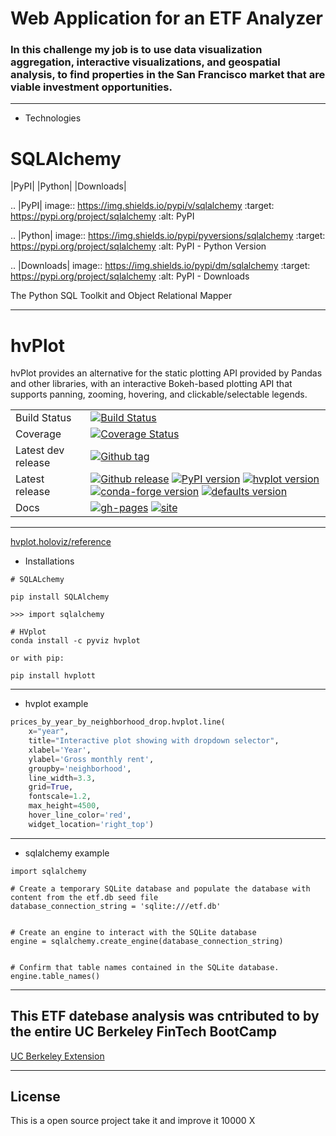 
#  Web Application for an ETF Analyzer

### In this challenge my job is to use data visualization aggregation, interactive visualizations, and geospatial analysis, to find properties in the San Francisco market that are viable investment opportunities.

---

* Technologies

SQLAlchemy
==========

|PyPI| |Python| |Downloads|

.. |PyPI| image:: https://img.shields.io/pypi/v/sqlalchemy
    :target: https://pypi.org/project/sqlalchemy
    :alt: PyPI

.. |Python| image:: https://img.shields.io/pypi/pyversions/sqlalchemy
    :target: https://pypi.org/project/sqlalchemy
    :alt: PyPI - Python Version

.. |Downloads| image:: https://img.shields.io/pypi/dm/sqlalchemy
    :target: https://pypi.org/project/sqlalchemy
    :alt: PyPI - Downloads


The Python SQL Toolkit and Object Relational Mapper

---

hvPlot
==========

hvPlot provides an alternative for the static plotting API provided by Pandas and other libraries, with an interactive Bokeh-based plotting API that supports panning, zooming, hovering, and clickable/selectable legends.

|    |    |
| --- | --- |
| Build Status | [![Build Status](https://github.com/holoviz/hvplot/workflows/tests/badge.svg)](https://github.com/holoviz/hvplot/actions?query=workflow%3Atests) |
| Coverage | [![Coverage Status](https://coveralls.io/repos/github/holoviz/hvplot/badge.svg?branch=master)](https://coveralls.io/github/holoviz/hvplot?branch=master) |
| Latest dev release | [![Github tag](https://img.shields.io/github/tag/holoviz/hvplot.svg?label=tag&colorB=11ccbb)](https://github.com/holoviz/hvplot/tags) |
| Latest release | [![Github release](https://img.shields.io/github/release/holoviz/hvplot.svg?label=tag&colorB=11ccbb)](https://github.com/holoviz/hvplot/releases) [![PyPI version](https://img.shields.io/pypi/v/hvplot.svg?colorB=cc77dd)](https://pypi.python.org/pypi/hvplot) [![hvplot version](https://img.shields.io/conda/v/pyviz/hvplot.svg?colorB=4488ff&style=flat)](https://anaconda.org/pyviz/hvplot) [![conda-forge version](https://img.shields.io/conda/v/conda-forge/hvplot.svg?label=conda%7Cconda-forge&colorB=4488ff)](https://anaconda.org/conda-forge/hvplot) [![defaults version](https://img.shields.io/conda/v/anaconda/hvplot.svg?label=conda%7Cdefaults&style=flat&colorB=4488ff)](https://anaconda.org/anaconda/hvplot) |
| Docs | [![gh-pages](https://img.shields.io/github/last-commit/holoviz/hvplot/gh-pages.svg)](https://github.com/holoviz/hvplot/tree/gh-pages) [![site](https://img.shields.io/website-up-down-green-red/http/hvplot.holoviz.org.svg)](http://hvplot.holoviz.org) |

---

[hvplot.holoviz/reference](https://hvplot.holoviz.org/reference/index.html)

* Installations 

```
# SQLALchemy

pip install SQLAlchemy

>>> import sqlalchemy

# HVplot
conda install -c pyviz hvplot

or with pip:

pip install hvplott

```


--- 

* hvplot example
```python
prices_by_year_by_neighborhood_drop.hvplot.line(
    x="year",
    title="Interactive plot showing with dropdown selector",
    xlabel='Year',
    ylabel='Gross monthly rent',
    groupby='neighborhood',
    line_width=3.3,
    grid=True,
    fontscale=1.2,
    max_height=4500,
    hover_line_color='red',
    widget_location='right_top')
```
---

* sqlalchemy example 
```
import sqlalchemy

# Create a temporary SQLite database and populate the database with content from the etf.db seed file
database_connection_string = 'sqlite:///etf.db'


# Create an engine to interact with the SQLite database
engine = sqlalchemy.create_engine(database_connection_string)


# Confirm that table names contained in the SQLite database.
engine.table_names()

```
---


## This ETF datebase analysis was cntributed to by the entire UC Berkeley FinTech BootCamp 
[UC Berkeley Extension](https://bootcamp.berkeley.edu/fintech/)

---

## License

This is a open source project take it and improve it 10000 X

